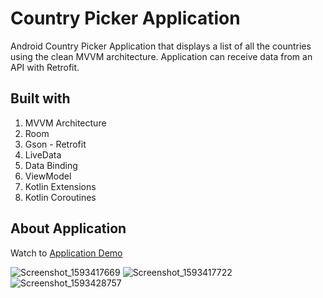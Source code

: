 # Country Picker Application
Android Country Picker Application that displays a list of all the countries using the clean MVVM architecture.
Application can receive data from an API with Retrofit.

## Built with
1) MVVM Architecture
2) Room
3) Gson - Retrofit
4) LiveData
5) Data Binding
6) ViewModel
6) Kotlin Extensions
7) Kotlin Coroutines

## About Application
Watch to [Application Demo](https://www.youtube.com/watch?v=UP66uyACjnw) <br>

![Screenshot_1593417669](https://user-images.githubusercontent.com/52782215/85996675-371bca80-ba11-11ea-9cf6-aa5023137bf7.png)
![Screenshot_1593417722](https://user-images.githubusercontent.com/52782215/85996658-33884380-ba11-11ea-8424-30ca6eaab28f.png)
![Screenshot_1593428757](https://user-images.githubusercontent.com/52782215/85997083-bc9f7a80-ba11-11ea-8425-358cd6b8632e.png)
